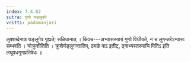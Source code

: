 ```yaml
---
index: 7.4.82
sutra: गुणो यङ्लुकोः
vritti: padamanjari
---
```


 लुक्शब्देनात्र यङ्लुगेव गृह्यते; सन्निधानात् । किञ्च---अभ्यासस्यायं गुणो विधीयते, न च लुगन्तरेऽभ्यासः सम्भवति । चोक्रुशीतिति । क्रुशेर्यङ्लुगन्तातिप्, ठ्यङे वाऽ इतीट्, ठ्नाभ्यस्तस्याचि पितिऽ इति लघूपधगुणप्रतिषेधः ॥